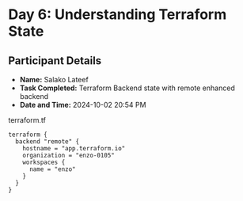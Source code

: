 # Day 6: Understanding Terraform State

## Participant Details

- **Name:** Salako Lateef
- **Task Completed:** Terraform Backend state with remote enhanced backend
- **Date and Time:** 2024-10-02 20:54 PM

terraform.tf
```
terraform {
  backend "remote" {
    hostname = "app.terraform.io"
    organization = "enzo-0105"
    workspaces {
      name = "enzo"
    }
  }
}


```
